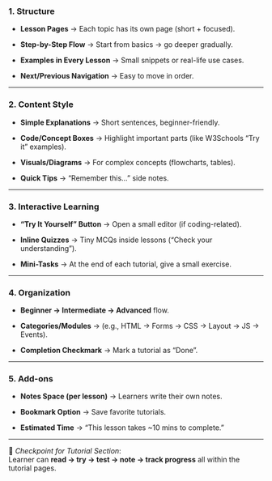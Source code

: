 ### **1. Structure**

- **Lesson Pages** → Each topic has its own page (short + focused).
    
- **Step-by-Step Flow** → Start from basics → go deeper gradually.
    
- **Examples in Every Lesson** → Small snippets or real-life use cases.
    
- **Next/Previous Navigation** → Easy to move in order.
    

---

### **2. Content Style**

- **Simple Explanations** → Short sentences, beginner-friendly.
    
- **Code/Concept Boxes** → Highlight important parts (like W3Schools “Try it” examples).
    
- **Visuals/Diagrams** → For complex concepts (flowcharts, tables).
    
- **Quick Tips** → “Remember this…” side notes.
    

---

### **3. Interactive Learning**

- **“Try It Yourself” Button** → Open a small editor (if coding-related).
    
- **Inline Quizzes** → Tiny MCQs inside lessons (“Check your understanding”).
    
- **Mini-Tasks** → At the end of each tutorial, give a small exercise.
    

---

### **4. Organization**

- **Beginner → Intermediate → Advanced** flow.
    
- **Categories/Modules** → (e.g., HTML → Forms → CSS → Layout → JS → Events).
    
- **Completion Checkmark** → Mark a tutorial as “Done”.
    

---

### **5. Add-ons**

- **Notes Space (per lesson)** → Learners write their own notes.
    
- **Bookmark Option** → Save favorite tutorials.
    
- **Estimated Time** → “This lesson takes ~10 mins to complete.”
    

---

📍 _Checkpoint for Tutorial Section_:  
Learner can **read → try → test → note → track progress** all within the tutorial pages.